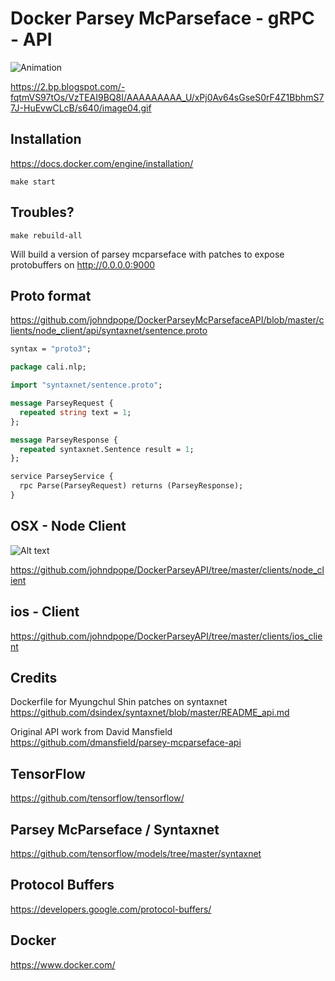 # Docker Parsey McParseface - gRPC - API

![Animation](https://github.com/tensorflow/models/raw/master/syntaxnet/looping-parser.gif "Parsing in Action")



https://2.bp.blogspot.com/-fqtmVS97tOs/VzTEAI9BQ8I/AAAAAAAAA_U/xPj0Av64sGseS0rF4Z1BbhmS77J-HuEvwCLcB/s640/image04.gif


## Installation
https://docs.docker.com/engine/installation/

```
make start
```

## Troubles? 
```
make rebuild-all
```
 
Will build a version of parsey mcparseface with patches to expose protobuffers  on http://0.0.0.0:9000


## Proto format
https://github.com/johndpope/DockerParseyMcParsefaceAPI/blob/master/clients/node_client/api/syntaxnet/sentence.proto

```protobuf
syntax = "proto3";

package cali.nlp;

import "syntaxnet/sentence.proto";

message ParseyRequest {
  repeated string text = 1;
};

message ParseyResponse {
  repeated syntaxnet.Sentence result = 1;
};

service ParseyService {
  rpc Parse(ParseyRequest) returns (ParseyResponse);
}
```



## OSX - Node Client
![Alt text](https://raw.githubusercontent.com/johndpope/DockerParseyAPI/master/images/node_results.png "Node JS client")

https://github.com/johndpope/DockerParseyAPI/tree/master/clients/node_client


## ios - Client
https://github.com/johndpope/DockerParseyAPI/tree/master/clients/ios_client



## Credits
Dockerfile for Myungchul Shin patches on syntaxnet
https://github.com/dsindex/syntaxnet/blob/master/README_api.md

Original API work from David Mansfield
https://github.com/dmansfield/parsey-mcparseface-api




## TensorFlow   
https://github.com/tensorflow/tensorflow/

## Parsey McParseface / Syntaxnet   
https://github.com/tensorflow/models/tree/master/syntaxnet

## Protocol Buffers   
https://developers.google.com/protocol-buffers/

## Docker   
https://www.docker.com/

